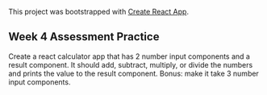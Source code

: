 This project was bootstrapped with [Create React App](https://github.com/facebookincubator/create-react-app).

## Week 4 Assessment Practice

Create a react calculator app that has 2 number input components and a result component. It should add, subtract, multiply, or divide the numbers and prints the value to the result component. Bonus: make it take 3 number input components.